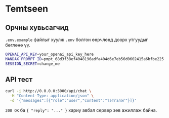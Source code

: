 # Temtseen

## Орчны хувьсагчид

`.env.example` файлыг хуулж `.env` болгон өөрчлөөд доорх утгуудыг бөглөнө үү.

```bash
OPENAI_API_KEY=your_openai_api_key_here
MANDAX_PROMPT_ID=pmpt_68d3f38ef4048196adfa404d6e7eb56d0602415a6bfbe225
SESSION_SECRET=change_me
```

## API тест

```bash
curl -i http://0.0.0.0:5000/api/chat \
  -H "Content-Type: application/json" \
  -d '{"messages":[{"role":"user","content":"тэтгэлэг"}]}'
```

`200 OK` ба `{ "reply": "..." }` хариу авбал сервер зөв ажиллаж байна.
